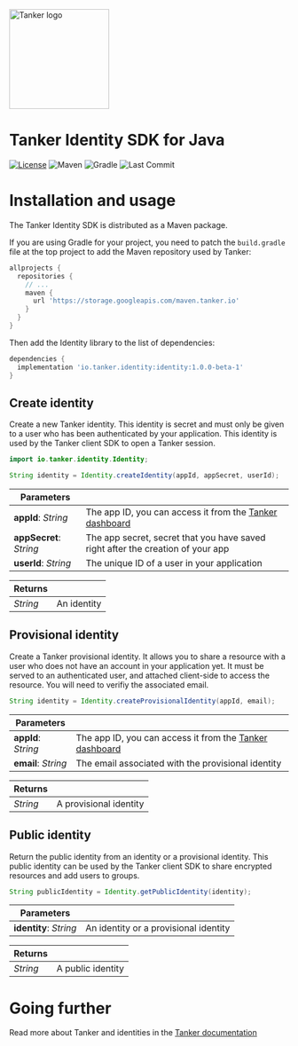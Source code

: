 [gradle-badge]: https://img.shields.io/static/v1.svg?label=Gradle&message=compatible&color=brightgreen
[last-commit-badge]: https://img.shields.io/github/last-commit/TankerHQ/sdk-android.svg?label=Last%20commit&logo=github
[license-badge]: https://img.shields.io/badge/License-Apache%202.0-blue.svg
[license-link]: https://opensource.org/licenses/Apache-2.0
[maven-badge]: https://img.shields.io/static/v1.svg?label=Maven&message=compatible&color=brightgreen

<img src="https://cdn.jsdelivr.net/gh/TankerHQ/sdk-js@v1.10.1/src/public/tanker.png" alt="Tanker logo" width="180" />

# Tanker Identity SDK for Java

[![License][license-badge]][license-link]
![Maven][maven-badge]
![Gradle][gradle-badge]
![Last Commit][last-commit-badge]

# Installation and usage

The Tanker Identity SDK is distributed as a Maven package.

If you are using Gradle for your project, you need to patch the `build.gradle` file at the top project to add the Maven repository used by Tanker:

```groovy
allprojects {
  repositories {
    // ...
    maven {
      url 'https://storage.googleapis.com/maven.tanker.io'
    }
  }
}
```

Then add the Identity library to the list of dependencies:

```groovy
dependencies {
  implementation 'io.tanker.identity:identity:1.0.0-beta-1'
}
```


## Create identity

Create a new Tanker identity. This identity is secret and must only be given to a user who has been authenticated by your application. This identity is used by the Tanker client SDK to open a Tanker session.

```java
import io.tanker.identity.Identity;

String identity = Identity.createIdentity(appId, appSecret, userId);
```

| Parameters                 |                                                                                        |
|----------------------------|----------------------------------------------------------------------------------------|
| **appId**: *String*     | The app ID, you can access it from the [Tanker dashboard](https://dashboard.tanker.io) |
| **appSecret**: *String* | The app secret, secret that you have saved right after the creation of your app       |
| **userId**: *String*       | The unique ID of a user in your application                                            |

| Returns               |             |
|-----------------------|-------------|
| *String* | An identity |

## Provisional identity

Create a Tanker provisional identity. It allows you to share a resource with a user who does not have an account in your application yet. It must be served to an authenticated user, and attached client-side to access the resource. You will need to verifiy the associated email.

```java
String identity = Identity.createProvisionalIdentity(appId, email);
```

| Parameters             |                                                                                        |
|------------------------|----------------------------------------------------------------------------------------|
| **appId**: *String* | The app ID, you can access it from the [Tanker dashboard](https://dashboard.tanker.io) |
| **email**: *String*    | The email associated with the provisional identity                                     |

| Returns               |                        |
|-----------------------|------------------------|
| *String* | A provisional identity |

## Public identity

Return the public identity from an identity or a provisional identity. This public identity can be used by the Tanker client SDK to share encrypted resources and add users to groups.

```java
String publicIdentity = Identity.getPublicIdentity(identity);
```

| Parameters                |                                       |
|---------------------------|---------------------------------------|
| **identity**: *String* | An identity or a provisional identity |

| Returns               |                   |
|-----------------------|-------------------|
| *String* | A public identity |

# Going further

Read more about Tanker and identities in the [Tanker documentation](https://docs.tanker.io)
